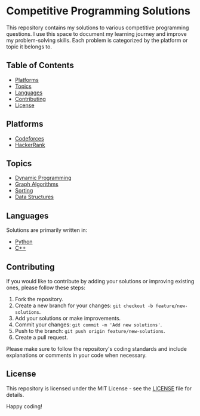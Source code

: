 # Competitive Programming Solutions

This repository contains my solutions to various competitive programming questions. I use this space to document my learning journey and improve my problem-solving skills. Each problem is categorized by the platform or topic it belongs to.

## Table of Contents

- [Platforms](#platforms)
- [Topics](#topics)
- [Languages](#languages)
- [Contributing](#contributing)
- [License](#license)

## Platforms

- [Codeforces](./Codeforces/)
- [HackerRank](./HackerRank/)

## Topics

- [Dynamic Programming](./Topics/DynamicProgramming/)
- [Graph Algorithms](./Topics/GraphAlgorithms/)
- [Sorting](./Topics/Sorting/)
- [Data Structures](./Topics/DataStructures/)

## Languages

Solutions are primarily written in:

- [Python](./Python/)
- [C++](./C++/)

## Contributing

If you would like to contribute by adding your solutions or improving existing ones, please follow these steps:

1. Fork the repository.
2. Create a new branch for your changes: `git checkout -b feature/new-solutions`.
3. Add your solutions or make improvements.
4. Commit your changes: `git commit -m 'Add new solutions'`.
5. Push to the branch: `git push origin feature/new-solutions`.
6. Create a pull request.

Please make sure to follow the repository's coding standards and include explanations or comments in your code when necessary.

## License

This repository is licensed under the MIT License - see the [LICENSE](LICENSE) file for details.

Happy coding!

